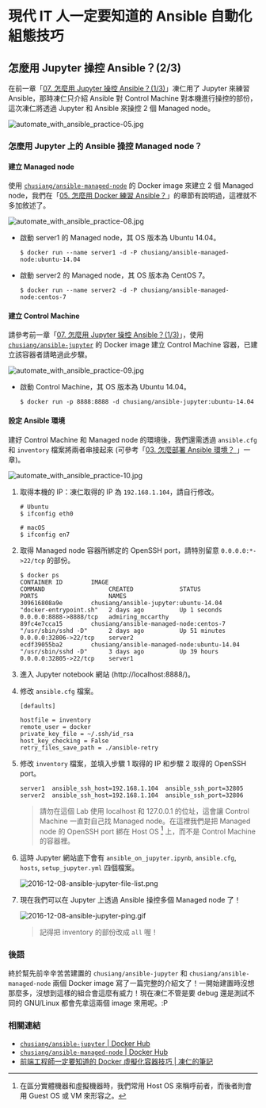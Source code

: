 # 現代 IT 人一定要知道的 Ansible 自動化組態技巧

## 怎麼用 Jupyter 操控 Ansible？(2/3)

在前一章「[07. 怎麼用 Jupyter 操控 Ansible？(1/3)](07.how-to-practive-ansible-with-jupyter1.md)」凍仁用了 Jupyter 來練習 Ansible，那時凍仁只介紹 Ansible 對 Control Machine 對本機進行操控的部份，這次凍仁將透過 Jupyter 和 Ansible 來操控 2 個 Managed node。

![automate_with_ansible_practice-05.jpg](imgs/automate_with_ansible_practice-05.jpg)


### 怎麼用 Jupyter 上的 Ansible 操控 Managed node？

#### 建立 Managed node

使用 [`chusiang/ansible-managed-node`][ansible_managed_node] 的 Docker image 來建立 2 個 Managed node，我們在「[05. 怎麼用 Docker 練習 Ansible？](05.how-to-practive-ansible-with-docker.md)」的章節有說明過，這裡就不多加敘述了。

[ansible_managed_node]: https://hub.docker.com/r/chusiang/ansible-managed-node/

![automate_with_ansible_practice-08.jpg](imgs/automate_with_ansible_practice-08.jpg)

- 啟動 server1 的 Managed node，其 OS 版本為 Ubuntu 14.04。

    ```
    $ docker run --name server1 -d -P chusiang/ansible-managed-node:ubuntu-14.04
    ```

- 啟動 server2 的 Managed node，其 OS 版本為 CentOS 7。

    ```
    $ docker run --name server2 -d -P chusiang/ansible-managed-node:centos-7
    ```


#### 建立 Control Machine

請參考前一章「[07. 怎麼用 Jupyter 操控 Ansible？(1/3)](07.how-to-practive-ansible-with-jupyter1.md)」，使用 [`chusiang/ansible-jupyter`][ansible_jupyter] 的 Docker image 建立 Control Machine 容器，已建立該容器者請略過此步驟。

![automate_with_ansible_practice-09.jpg](imgs/automate_with_ansible_practice-09.jpg)

- 啟動 Control Machine，其 OS 版本為 Ubuntu 14.04。

    ```
    $ docker run -p 8888:8888 -d chusiang/ansible-jupyter:ubuntu-14.04
    ```

[ansible_jupyter]: https://hub.docker.com/r/chusiang/ansible-jupyter/


#### 設定 Ansible 環境

建好 Control Machine 和 Managed node 的環境後，我們還需透過 `ansible.cfg` 和 `inventory` 檔案將兩者串接起來 (可參考「[03. 怎麼部署 Ansible 環境？ ](03.how-to-deploy-ansible.md)」一章)。

![automate_with_ansible_practice-10.jpg](imgs/automate_with_ansible_practice-10.jpg)

1. 取得本機的 IP：凍仁取得的 IP 為 `192.168.1.104`，請自行修改。

    ```
    # Ubuntu
    $ ifconfig eth0

    # macOS
    $ ifconfig en7
    ```

2. 取得 Managed node 容器所綁定的 OpenSSH port，請特別留意 `0.0.0.0:*->22/tcp` 的部份。

    ```
    $ docker ps
    CONTAINER ID        IMAGE                                        COMMAND                  CREATED             STATUS              PORTS                    NAMES
    309616808a9e        chusiang/ansible-jupyter:ubuntu-14.04        "docker-entrypoint.sh"   2 days ago          Up 1 seconds        0.0.0.0:8888->8888/tcp   admiring_mccarthy
    89fc4e7cca15        chusiang/ansible-managed-node:centos-7       "/usr/sbin/sshd -D"      2 days ago          Up 51 minutes       0.0.0.0:32806->22/tcp    server2
    ecdf39055ba2        chusiang/ansible-managed-node:ubuntu-14.04   "/usr/sbin/sshd -D"      3 days ago          Up 39 hours         0.0.0.0:32805->22/tcp    server1
    ```

3. 進入 Jupyter notebook 網站 (http://localhost:8888/)。
5. 修改 `ansible.cfg` 檔案。

    ```
    [defaults]
    
    hostfile = inventory
    remote_user = docker
    private_key_file = ~/.ssh/id_rsa
    host_key_checking = False
    retry_files_save_path = ./ansible-retry
    ```

6. 修改 `inventory` 檔案，並填入步驟 1 取得的 IP 和步驟 2 取得的 OpenSSH port。

    ```
    server1  ansible_ssh_host=192.168.1.104  ansible_ssh_port=32805
    server2  ansible_ssh_host=192.168.1.104  ansible_ssh_port=32806
    ```

    > 請勿在這個 Lab 使用 localhost 和 127.0.0.1 的位址，這會讓 Control Machine 一直對自己找 Managed node。在這裡我們是把 Managed node 的 OpenSSH port 綁在 Host OS [^1] 上，而不是 Control Machine 的容器裡。

7. 這時 Jupyter 網站底下會有 `ansible_on_jupyter.ipynb`, `ansible.cfg`, `hosts`, `setup_jupyter.yml` 四個檔案。

    ![2016-12-08-ansible-jupyter-file-list.png](imgs/2016-12-08-ansible-jupyter-file-list.png)

8. 現在我們可以在 Jupyter 上透過 Ansible 操控多個 Managed node 了！

    ![2016-12-08-ansible-jupyter-ping.gif](imgs/2016-12-08-ansible-jupyter-ping.gif)

    > 記得把 inventory 的部份改成 `all` 喔！


### 後語

終於幫先前辛辛苦苦建置的 `chusiang/ansible-jupyter` 和 `chusiang/ansible-managed-node` 兩個 Docker image 寫了一篇完整的介紹文了！一開始建置時沒想那麼多，沒想到這樣的組合會這麼有威力！現在凍仁不管是要 debug 還是測試不同的 GNU/Linux 都會先拿這兩個 image 來用呢。:P


### 相關連結

- [`chusiang/ansible-jupyter` | Docker Hub][ansible_jupyter]
- [`chusiang/ansible-managed-node` | Docker Hub][ansible_managed_node]
- [前端工程師一定要知道的 Docker 虛擬化容器技巧 | 凍仁的筆記][virtualization_with_docker]

[virtualization_with_docker]: http://note.drx.tw/2016/07/virtualization-with-docker-container-basic-for-f2e.html


[^1]: 在區分實體機器和虛擬機器時，我們常用 Host OS 來稱呼前者，而後者則會用 Guest OS 或 VM 來形容之。

